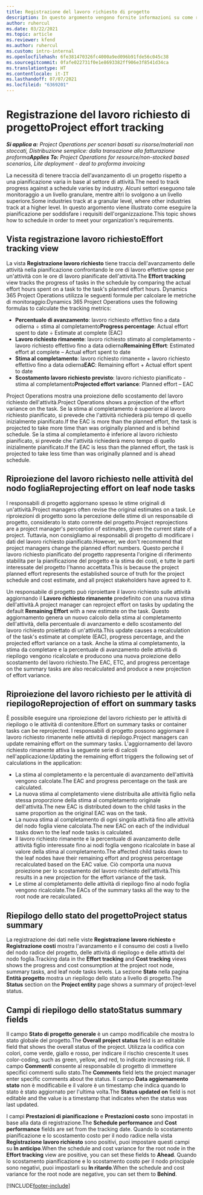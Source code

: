 ```yaml
---
title: Registrazione del lavoro richiesto di progetto
description: In questo argomento vengono fornite informazioni su come registrare il lavoro richiesto di progetto e l'avanzamento del lavoro.
author: ruhercul
ms.date: 03/22/2021
ms.topic: article
ms.reviewer: kfend
ms.author: ruhercul
ms.custom: intro-internal
ms.openlocfilehash: 6fe381470326fc4000a9ed096b91fde56c045c38
ms.sourcegitcommit: 0fafe022731f0e1e8693382ff906e3f8541d34ca
ms.translationtype: HT
ms.contentlocale: it-IT
ms.lasthandoff: 07/07/2021
ms.locfileid: "6369201"
---
```

# <a name="project-effort-tracking"></a><span data-ttu-id="37dee-103">Registrazione del lavoro richiesto di progetto</span><span class="sxs-lookup"><span data-stu-id="37dee-103">Project effort tracking</span></span>

<span data-ttu-id="37dee-104">_**Si applica a:** Project Operations per scenari basati su risorse/materiali non stoccati, Distribuzione semplice: dalla transazione alla fatturazione proforma_</span><span class="sxs-lookup"><span data-stu-id="37dee-104">_**Applies To:** Project Operations for resource/non-stocked based scenarios, Lite deployment - deal to proforma invoicing_</span></span>

<span data-ttu-id="37dee-105">La necessità di tenere traccia dell'avanzamento di un progetto rispetto a una pianificazione varia in base al settore di attività.</span><span class="sxs-lookup"><span data-stu-id="37dee-105">The need to track progress against a schedule varies by industry.</span></span> <span data-ttu-id="37dee-106">Alcuni settori eseguono tale monitoraggio a un livello granulare, mentre altri lo svolgono a un livello superiore.</span><span class="sxs-lookup"><span data-stu-id="37dee-106">Some industries track at a granular level, where other industries track at a higher level.</span></span> <span data-ttu-id="37dee-107">In questo argomento viene illustrato come eseguire la pianificazione per soddisfare i requisiti dell'organizzazione.</span><span class="sxs-lookup"><span data-stu-id="37dee-107">This topic shows how to schedule in order to meet your organization's requirements.</span></span>

## <a name="effort-tracking-view"></a><span data-ttu-id="37dee-108">Vista registrazione lavoro richiesto</span><span class="sxs-lookup"><span data-stu-id="37dee-108">Effort tracking view</span></span>

<span data-ttu-id="37dee-109">La vista **Registrazione lavoro richiesto** tiene traccia dell'avanzamento delle attività nella pianificazione confrontando le ore di lavoro effettive spese per un'attività con le ore di lavoro pianificate dell'attività.</span><span class="sxs-lookup"><span data-stu-id="37dee-109">The **Effort tracking** view tracks the progress of tasks in the schedule by comparing the actual effort hours spent on a task to the task's planned effort hours.</span></span> <span data-ttu-id="37dee-110">Dynamics 365 Project Operations utilizza le seguenti formule per calcolare le metriche di monitoraggio:</span><span class="sxs-lookup"><span data-stu-id="37dee-110">Dynamics 365 Project Operations uses the following formulas to calculate the tracking metrics:</span></span>

- <span data-ttu-id="37dee-111">**Percentuale di avanzamento**: lavoro richiesto effettivo fino a data odierna ÷ stima al completamento</span><span class="sxs-lookup"><span data-stu-id="37dee-111">**Progress percentage**: Actual effort spent to date ÷ Estimate at complete (EAC)</span></span> 
- <span data-ttu-id="37dee-112">**Lavoro richiesto rimanente**: lavoro richiesto stimato al completamento - lavoro richiesto effettivo fino a data odierna</span><span class="sxs-lookup"><span data-stu-id="37dee-112">**Remaining Effort**: Estimated effort at complete – Actual effort spent to date</span></span> 
- <span data-ttu-id="37dee-113">**Stima al completamento**: lavoro richiesto rimanente + lavoro richiesto effettivo fino a data odierna</span><span class="sxs-lookup"><span data-stu-id="37dee-113">**EAC**: Remaining effort + Actual effort spent to date</span></span> 
- <span data-ttu-id="37dee-114">**Scostamento lavoro richiesto previsto**: lavoro richiesto pianificato - stima al completamento</span><span class="sxs-lookup"><span data-stu-id="37dee-114">**Projected effort variance**: Planned effort – EAC</span></span>

<span data-ttu-id="37dee-115">Project Operations mostra una proiezione dello scostamento del lavoro richiesto dell'attività.</span><span class="sxs-lookup"><span data-stu-id="37dee-115">Project Operations shows a projection of the effort variance on the task.</span></span> <span data-ttu-id="37dee-116">Se la stima al completamento è superiore al lavoro richiesto pianificato, si prevede che l'attività richiederà più tempo di quello inizialmente pianificato.</span><span class="sxs-lookup"><span data-stu-id="37dee-116">If the EAC is more than the planned effort, the task is projected to take more time than was originally planned and is behind schedule.</span></span> <span data-ttu-id="37dee-117">Se la stima al completamento è inferiore al lavoro richiesto pianificato, si prevede che l'attività richiederà meno tempo di quello inizialmente pianificato.</span><span class="sxs-lookup"><span data-stu-id="37dee-117">If the EAC is less than the planned effort, the task is projected to take less time than was originally planned and is ahead schedule.</span></span>

## <a name="reprojecting-effort-on-leaf-node-tasks"></a><span data-ttu-id="37dee-118">Riproiezione del lavoro richiesto nelle attività del nodo foglia</span><span class="sxs-lookup"><span data-stu-id="37dee-118">Reprojecting effort on leaf node tasks</span></span>

<span data-ttu-id="37dee-119">I responsabili di progetto aggiornano spesso le stime originali di un'attività.</span><span class="sxs-lookup"><span data-stu-id="37dee-119">Project managers often revise the original estimates on a task.</span></span> <span data-ttu-id="37dee-120">Le riproiezioni di progetto sono la percezione delle stime di un responsabile di progetto, considerato lo stato corrente del progetto.</span><span class="sxs-lookup"><span data-stu-id="37dee-120">Project reprojections are a project manager's perception of estimates, given the current state of a project.</span></span> <span data-ttu-id="37dee-121">Tuttavia, non consigliamo ai responsabili di progetto di modificare i dati del lavoro richiesto pianificato.</span><span class="sxs-lookup"><span data-stu-id="37dee-121">However, we don't recommend that project managers change the planned effort numbers.</span></span> <span data-ttu-id="37dee-122">Questo perché il lavoro richiesto pianificato del progetto rappresenta l'origine di riferimento stabilita per la pianificazione del progetto e la stima dei costi, e tutte le parti interessate del progetto l'hanno accettata.</span><span class="sxs-lookup"><span data-stu-id="37dee-122">This is because the project planned effort represents the established source of truth for the project schedule and cost estimate, and all project stakeholders have agreed to it.</span></span>

<span data-ttu-id="37dee-123">Un responsabile di progetto può riproiettare il lavoro richiesto sulle attività aggiornando il **Lavoro richiesto rimanente** predefinito con una nuova stima dell'attività.</span><span class="sxs-lookup"><span data-stu-id="37dee-123">A project manager can reproject effort on tasks by updating the default **Remaining Effort** with a new estimate on the task.</span></span> <span data-ttu-id="37dee-124">Questo aggiornamento genera un nuovo calcolo della stima al completamento dell'attività, della percentuale di avanzamento e dello scostamento del lavoro richiesto proiettato di un'attività.</span><span class="sxs-lookup"><span data-stu-id="37dee-124">This update causes a recalculation of the task's estimate at complete (EAC), progress percentage, and the projected effort variance on a task.</span></span> <span data-ttu-id="37dee-125">Anche la stima al completamento, la stima da completare e la percentuale di avanzamento delle attività di riepilogo vengono ricalcolate e producono una nuova proiezione dello scostamento del lavoro richiesto.</span><span class="sxs-lookup"><span data-stu-id="37dee-125">The EAC, ETC, and progress percentage on the summary tasks are also recalculated and produce a new projection of effort variance.</span></span>

## <a name="reprojection-of-effort-on-summary-tasks"></a><span data-ttu-id="37dee-126">Riproiezione del lavoro richiesto per le attività di riepilogo</span><span class="sxs-lookup"><span data-stu-id="37dee-126">Reprojection of effort on summary tasks</span></span>

<span data-ttu-id="37dee-127">È possibile eseguire una riproiezione del lavoro richiesto per le attività di riepilogo o le attività di contenitore.</span><span class="sxs-lookup"><span data-stu-id="37dee-127">Effort on summary tasks or container tasks can be reprojected.</span></span> <span data-ttu-id="37dee-128">I responsabili di progetto possono aggiornare il lavoro richiesto rimanente nelle attività di riepilogo.</span><span class="sxs-lookup"><span data-stu-id="37dee-128">Project managers can update remaining effort on the summary tasks.</span></span> <span data-ttu-id="37dee-129">L'aggiornamento del lavoro richiesto rimanente attiva la seguente serie di calcoli nell'applicazione:</span><span class="sxs-lookup"><span data-stu-id="37dee-129">Updating the remaining effort triggers the following set of calculations in the application:</span></span>

- <span data-ttu-id="37dee-130">La stima al completamento e la percentuale di avanzamento dell'attività vengono calcolate.</span><span class="sxs-lookup"><span data-stu-id="37dee-130">The EAC and progress percentage on the task are calculated.</span></span>
- <span data-ttu-id="37dee-131">La nuova stima al completamento viene distribuita alle attività figlio nella stessa proporzione della stima al completamento originale dell'attività.</span><span class="sxs-lookup"><span data-stu-id="37dee-131">The new EAC is distributed down to the child tasks in the same proportion as the original EAC was on the task.</span></span>
- <span data-ttu-id="37dee-132">La nuova stima al completamento di ogni singola attività fino alle attività del nodo foglia viene calcolata.</span><span class="sxs-lookup"><span data-stu-id="37dee-132">The new EAC on each of the individual tasks down to the leaf node tasks is calculated.</span></span> 
- <span data-ttu-id="37dee-133">Il lavoro richiesto rimanente e la percentuale di avanzamento delle attività figlio interessate fino ai nodi foglia vengono ricalcolate in base al valore della stima al completamento.</span><span class="sxs-lookup"><span data-stu-id="37dee-133">The affected child tasks down to the leaf nodes have their remaining effort and progress percentage recalculated based on the EAC value.</span></span> <span data-ttu-id="37dee-134">Ciò comporta una nuova proiezione per lo scostamento del lavoro richiesto dell'attività.</span><span class="sxs-lookup"><span data-stu-id="37dee-134">This results in a new projection for the effort variance of the task.</span></span> 
- <span data-ttu-id="37dee-135">Le stime al completamento delle attività di riepilogo fino al nodo foglia vengono ricalcolate.</span><span class="sxs-lookup"><span data-stu-id="37dee-135">The EACs of the summary tasks all the way to the root node are recalculated.</span></span>


## <a name="project-status-summary"></a><span data-ttu-id="37dee-136">Riepilogo dello stato del progetto</span><span class="sxs-lookup"><span data-stu-id="37dee-136">Project status summary</span></span>

<span data-ttu-id="37dee-137">La registrazione dei dati nelle viste **Registrazione lavoro richiesto** e **Registrazione costi** mostra l'avanzamento e il consumo dei costi a livello del nodo radice del progetto, delle attività di riepilogo e delle attività del nodo foglia.</span><span class="sxs-lookup"><span data-stu-id="37dee-137">Tracking data in the **Effort tracking** and **Cost tracking** views shows the progress and cost consumption at the project root node, summary tasks, and leaf node tasks levels.</span></span> <span data-ttu-id="37dee-138">La sezione **Stato** nella pagina **Entità progetto** mostra un riepilogo dello stato a livello di progetto.</span><span class="sxs-lookup"><span data-stu-id="37dee-138">The **Status** section on the **Project entity** page shows a summary of project-level status.</span></span>

## <a name="status-summary-fields"></a><span data-ttu-id="37dee-139">Campi di riepilogo dello stato</span><span class="sxs-lookup"><span data-stu-id="37dee-139">Status summary fields</span></span>

<span data-ttu-id="37dee-140">Il campo **Stato di progetto generale** è un campo modificabile che mostra lo stato globale del progetto.</span><span class="sxs-lookup"><span data-stu-id="37dee-140">The **Overall project status** field is an editable field that shows the overall status of the project.</span></span> <span data-ttu-id="37dee-141">Utilizza la codifica con colori, come verde, giallo e rosso, per indicare il rischio crescente.</span><span class="sxs-lookup"><span data-stu-id="37dee-141">It uses color-coding, such as green, yellow, and red, to indicate increasing risk.</span></span> <span data-ttu-id="37dee-142">Il campo **Commenti** consente al responsabile di progetto di immettere specifici commenti sullo stato.</span><span class="sxs-lookup"><span data-stu-id="37dee-142">The **Comments** field lets the project manager enter specific comments about the status.</span></span> <span data-ttu-id="37dee-143">Il campo **Data aggiornamento stato** non è modificabile e il valore è un timestamp che indica quando lo stato è stato aggiornato per l'ultima volta.</span><span class="sxs-lookup"><span data-stu-id="37dee-143">The **Status updated on** field is not editable and the value is a timestamp that indicates when the status was last updated.</span></span>

<span data-ttu-id="37dee-144">I campi **Prestazioni di pianificazione** e **Prestazioni costo** sono impostati in base alla data di registrazione.</span><span class="sxs-lookup"><span data-stu-id="37dee-144">The **Schedule performance** and **Cost performance** fields are set from the tracking date.</span></span> <span data-ttu-id="37dee-145">Quando lo scostamento pianificazione e lo scostamento costo per il nodo radice nella vista **Registrazione lavoro richiesto** sono positivi, puoi impostare questi campi su **In anticipo**.</span><span class="sxs-lookup"><span data-stu-id="37dee-145">When the schedule and cost variance for the root node in the **Effort tracking** view are positive, you can set these fields to **Ahead**.</span></span> <span data-ttu-id="37dee-146">Quando lo scostamento pianificazione e lo scostamento costo per il nodo principale sono negativi, puoi impostarli su **In ritardo**.</span><span class="sxs-lookup"><span data-stu-id="37dee-146">When the schedule and cost variance for the root node are negative, you can set them to **Behind**.</span></span>


[!INCLUDE[footer-include](../includes/footer-banner.md)]
